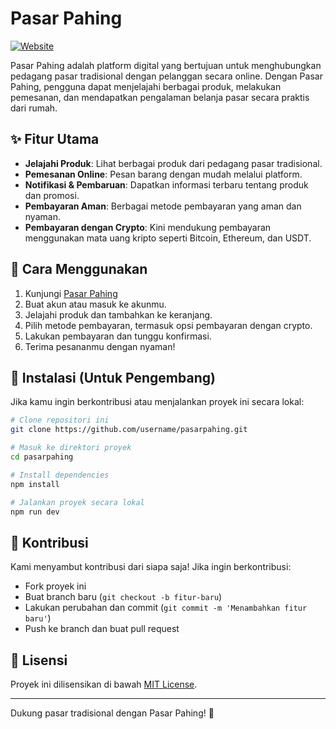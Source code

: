 # Pasar Pahing

[![Website](https://img.shields.io/badge/Website-Pasar%20Pahing-blue)](https://pasarpahing.lovable.app)

Pasar Pahing adalah platform digital yang bertujuan untuk menghubungkan pedagang pasar tradisional dengan pelanggan secara online. Dengan Pasar Pahing, pengguna dapat menjelajahi berbagai produk, melakukan pemesanan, dan mendapatkan pengalaman belanja pasar secara praktis dari rumah.

## ✨ Fitur Utama
- **Jelajahi Produk**: Lihat berbagai produk dari pedagang pasar tradisional.
- **Pemesanan Online**: Pesan barang dengan mudah melalui platform.
- **Notifikasi & Pembaruan**: Dapatkan informasi terbaru tentang produk dan promosi.
- **Pembayaran Aman**: Berbagai metode pembayaran yang aman dan nyaman.
- **Pembayaran dengan Crypto**: Kini mendukung pembayaran menggunakan mata uang kripto seperti Bitcoin, Ethereum, dan USDT.

## 🚀 Cara Menggunakan
1. Kunjungi [Pasar Pahing](https://pasarpahing.lovable.app)
2. Buat akun atau masuk ke akunmu.
3. Jelajahi produk dan tambahkan ke keranjang.
4. Pilih metode pembayaran, termasuk opsi pembayaran dengan crypto.
5. Lakukan pembayaran dan tunggu konfirmasi.
6. Terima pesananmu dengan nyaman!

## 🔧 Instalasi (Untuk Pengembang)
Jika kamu ingin berkontribusi atau menjalankan proyek ini secara lokal:

```bash
# Clone repositori ini
git clone https://github.com/username/pasarpahing.git

# Masuk ke direktori proyek
cd pasarpahing

# Install dependencies
npm install

# Jalankan proyek secara lokal
npm run dev
```

## 📌 Kontribusi
Kami menyambut kontribusi dari siapa saja! Jika ingin berkontribusi:
- Fork proyek ini
- Buat branch baru (`git checkout -b fitur-baru`)
- Lakukan perubahan dan commit (`git commit -m 'Menambahkan fitur baru'`)
- Push ke branch dan buat pull request

## 📝 Lisensi
Proyek ini dilisensikan di bawah [MIT License](LICENSE).

---
Dukung pasar tradisional dengan Pasar Pahing! 🚀

